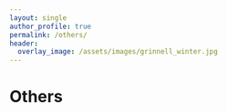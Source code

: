 ```yaml
---
layout: single
author_profile: true
permalink: /others/
header:
  overlay_image: /assets/images/grinnell_winter.jpg
---
```


# Others
